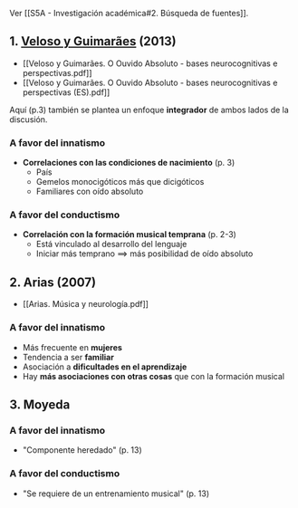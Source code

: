 Ver [[S5A - Investigación académica#2. Búsqueda de fuentes]].

## 1. [Veloso y Guimarães](https://www.scielo.br/j/pusf/a/DpM48FTvKyvPGfVMJRRwkbd/) (2013)

- [[Veloso y Guimarães. O Ouvido Absoluto - bases neurocognitivas e perspectivas.pdf]]
- [[Veloso y Guimarães. O Ouvido Absoluto - bases neurocognitivas e perspectivas (ES).pdf]]

Aquí (p.3) también se plantea un enfoque **integrador** de ambos lados de la discusión.

### A favor del innatismo

- **Correlaciones con las condiciones de nacimiento** (p. 3)
	- País
	- Gemelos monocigóticos más que dicigóticos
	- Familiares con oído absoluto

### A favor del conductismo

- **Correlación con la formación musical temprana** (p. 2-3)
	- Está vinculado al desarrollo del lenguaje
	- Iniciar más temprano $\implies$ más posibilidad de oído absoluto

## 2. Arias (2007)

- [[Arias. Música y neurología.pdf]]

### A favor del innatismo

- Más frecuente en **mujeres**
- Tendencia a ser **familiar**
- Asociación a **dificultades en el aprendizaje**
- Hay **más asociaciones con otras cosas** que con la formación musical

## 3. Moyeda

### A favor del innatismo

- "Componente heredado" (p. 13)

### A favor del conductismo

- "Se requiere de un entrenamiento musical" (p. 13)
